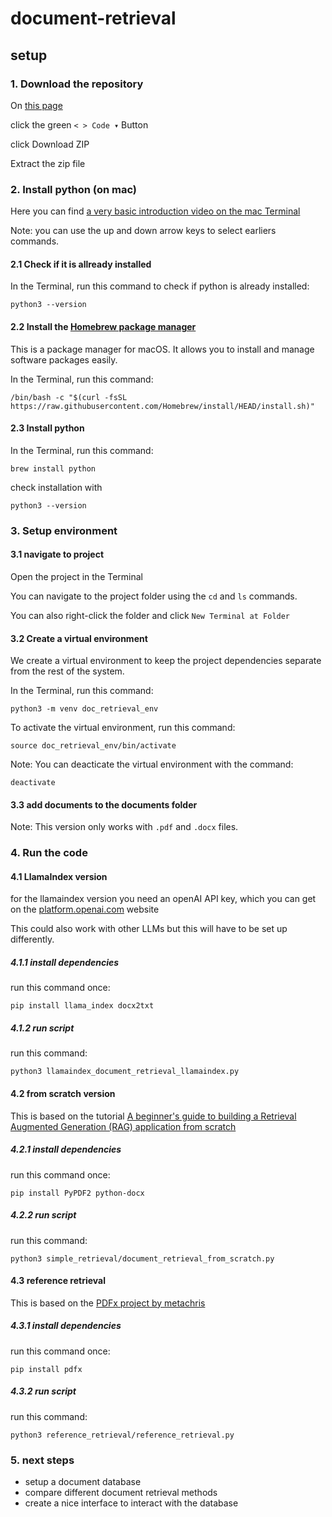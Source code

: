 # document-retrieval

## setup

### 1. Download the repository

On [this page](https://github.com/tijsvandenheuvel/document-retrieval)

click the green ` < > Code ▾ ` Button

click Download ZIP

Extract the zip file

### 2. Install python (on mac)

Here you can find [a very basic introduction video on the mac Terminal](https://www.youtube.com/watch?v=18xmmGiIIwU)

Note: you can use the up and down arrow keys to select earliers commands.

#### 2.1 Check if it is allready installed

In the Terminal, run this command to check if python is already installed:

`python3 --version`

#### 2.2 Install the [Homebrew package manager](https://brew.sh/)

This is a package manager for macOS. It allows you to install and manage software packages easily.

In the Terminal, run this command: 

`/bin/bash -c "$(curl -fsSL https://raw.githubusercontent.com/Homebrew/install/HEAD/install.sh)"`

#### 2.3 Install python

In the Terminal, run this command:

`brew install python`

check installation with

`python3 --version`

### 3. Setup environment

#### 3.1 navigate to project

Open the project in the Terminal

You can navigate to the project folder using the `cd` and `ls` commands.

You can also right-click the folder and click `New Terminal at Folder`

#### 3.2 Create a virtual environment

We create a virtual environment to keep the project dependencies separate from the rest of the system.

In the Terminal, run this command:

`python3 -m venv doc_retrieval_env`

To activate the virtual environment, run this command:

`source doc_retrieval_env/bin/activate`

Note: You can deacticate the virtual environment with the command:

`deactivate`

#### 3.3 add documents to the documents folder

Note: This version only works with `.pdf` and `.docx` files.

### 4. Run the code

#### 4.1 LlamaIndex version

for the llamaindex version you need an openAI API key, which you can get on the [platform.openai.com](https://platform.openai.com/api-keys) website

This could also work with other LLMs but this will have to be set up differently.

##### 4.1.1 install dependencies

run this command once:

`pip install llama_index docx2txt`

##### 4.1.2 run script

run this command:

`python3 llamaindex_document_retrieval_llamaindex.py`

#### 4.2 from scratch version

This is based on the tutorial [A beginner's guide to building a Retrieval Augmented Generation (RAG) application from scratch](https://learnbybuilding.ai/tutorials/rag-from-scratch)

##### 4.2.1 install dependencies

run this command once:

`pip install PyPDF2 python-docx`

##### 4.2.2 run script

run this command:

`python3 simple_retrieval/document_retrieval_from_scratch.py`

#### 4.3 reference retrieval

This is based on the [PDFx project by metachris](https://www.metachris.com/pdfx/) 

##### 4.3.1 install dependencies

run this command once:

`pip install pdfx`

##### 4.3.2 run script

run this command:

`python3 reference_retrieval/reference_retrieval.py`

### 5. next steps

- setup a document database 
- compare different document retrieval methods
- create a nice interface to interact with the database